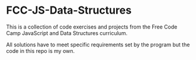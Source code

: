 # FCC-JS-Data-Structures
This is a collection of code exercises and projects from the Free Code Camp JavaScript and Data Structures curriculum.  

All solutions have to meet specific requirements set by the program but the code in this repo is my own.
